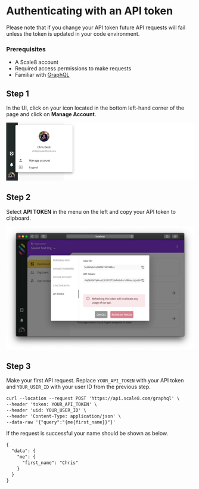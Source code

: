 # Authenticating with an API token

<Warn>

Please note that if you change your API token future API requests will fail unless the token is updated in your code environment.

</Warn>


### Prerequisites

* A Scale8 account
* Required access permissions to make requests
* Familiar with [GraphQL](https://graphql.org/)

## Step 1

In the UI, click on your icon located in the bottom left-hand corner of the page and click on **Manage Account**.

<p class="img-container">
  <img src="/img/api/api-token-step-1.png">
</p>

## Step 2

Select **API TOKEN** in the menu on the left and copy your API token to clipboard.

<p class="img-container">
  <img style="border: none" src="/img/api/api-token-step-2.png">
</p>

## Step 3

Make your first API request. Replace ```YOUR_API_TOKEN``` with your API token and ```YOUR_USER_ID``` with your user ID from the previous step.

```shell
curl --location --request POST 'https://api.scale8.com/graphql' \
--header 'token: YOUR_API_TOKEN' \
--header 'uid: YOUR_USER_ID' \
--header 'Content-Type: application/json' \
--data-raw '{"query":"{me{first_name}}"}'
```

If the request is successful your name should be shown as below. 

```shell
{
  "data": {
    "me": {
      "first_name": "Chris"
    }
  }
}
```